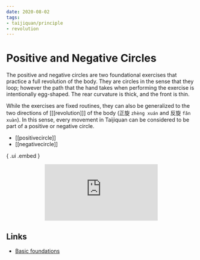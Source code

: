 ```yaml
---
date: 2020-08-02
tags:
- taijiquan/principle
- revolution
---
```


# Positive and Negative Circles

The positive and negative circles are two foundational exercises that practice a full revolution of the body.
They are circles in the sense that they loop; however the path that the hand takes when performing the exercise is intentionally egg-shaped.
The rear curvature is thick, and the front is thin.

While the exercises are fixed routines, they can also be generalized to the two directions of [[[revolution]]] of the body (正旋 `zhèng xuán` and 反旋 `fǎn xuàn`).
In this sense, every movement in Taijiquan can be considered to be part of a positive or negative circle.

* [[positivecircle]]
* [[negativecircle]]

{ .ui .embed }
<div style="text-align: center;"><iframe src="https://www.youtube.com/embed/h48hslU31f0" frameborder="0" allow="accelerometer; autoplay; encrypted-media; gyroscope; picture-in-picture" allowfullscreen></iframe></div>

## Links
* [Basic foundations](http://practicalmethod.com/2010/11/basic-foundations-online-video-trailer/)
